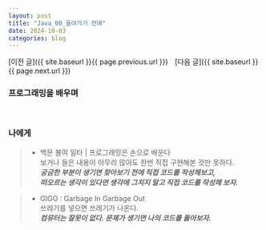 ```yaml
---
layout: post
title: "Java_00_들어가기 전에"
date: 2024-10-03
categories: blog
---
```


[이전 글]({{ site.baseurl }}{{ page.previous.url }})&emsp;[다음 글]({{ site.baseurl }}{{ page.next.url }})

### 프로그래밍을 배우며
> 

<br>


### 나에게

> - 백문 불여 일타 | 프로그래밍은 손으로 배운다 <br>
보거나 들은 내용이 아무리 많아도 한번 직접 구현해본 것만 못하다. <br>
***궁금한 부분이 생기면 찾아보기 전에 직접 코드를 작성해보고,*** <br>
***떠오르는 생각이 있다면 생각에 그치지 말고 직접 코드를 작성해 보자.***

> - GIGO : Garbage In Garbage Out <br>
쓰레기를 넣으면 쓰레기가 나온다. <br>
***컴뮤터는 잘못이 없다. 문제가 생기면 나의 코드를 돌아보자.***
